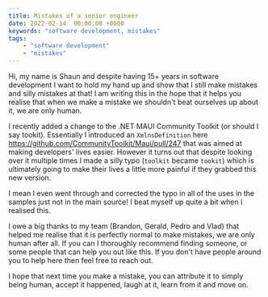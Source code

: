 ```yaml
---
title: Mistakes of a senior engineer
date: 2022-02-14  00:00:00 +0000
keywords: "software development, mistakes"
tags:
    - "software development"
    - "mistakes"
---
```


Hi, my name is Shaun and despite having 15+ years in software development I want to hold my hand up and show that I still make mistakes and silly mistakes at that! I am writing this in the hope that it helps you realise that when we make a mistake we shouldn't beat ourselves up about it, we are only human.

I recently added a change to the .NET MAUI Community Toolkit (or should I say tookit). Essentially I introduced an `XmlnsDefinition` here https://github.com/CommunityToolkit/Maui/pull/247 that was aimed at making developers' lives easier. However it turns out that despite looking over it multiple times I made a silly typo (`toolkit` became `tookit`) which is ultimately going to make their lives a little more painful if they grabbed this new version.

I mean I even went through and corrected the typo in all of the uses in the samples just not in the main source! I beat myself up quite a bit when I realised this.

I owe a big thanks to my team (Brandon, Gerald, Pedro and Vlad) that helped me realise that it is perfectly normal to make mistakes, we are only human after all. If you can I thoroughly recommend finding someone, or some people that can help you out like this. If you don't have people around you to help here then feel free to reach out.

I hope that next time you make a mistake, you can attribute it to simply being human, accept it happened, laugh at it, learn from it and move on.